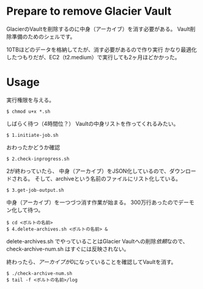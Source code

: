 # Prepare to remove Glacier Vault
GlacierのVaultを削除するのに中身（アーカイブ）を消す必要がある。
Vault削除準備のためのシェルです。

10TBほどのデータを格納してたが、消す必要があるので作り実行
かなり最適化したつもりだが、EC2（t2.medium）で実行しても2ヶ月ほどかかった。

# Usage
実行権限を与える。
```
$ chmod u+x *.sh
```

しばらく待つ（4時間位？）
Vaultの中身リストを作ってくれるみたい。
```
$ 1.initiate-job.sh
```

おわったかどうか確認
```
$ 2.check-inprogress.sh
```

2が終わっていたら、
中身（アーカイブ）をJSON化しているので、ダウンロードされる。
そして、archiveという名前のファイルにリスト化している。
```
$ 3.get-job-output.sh
```

中身（アーカイブ）を一つづつ消す作業が始まる。
300万行あったのでデーモン化して待つ。
```
$ cd <ボルトの名前>
$ 4.delete-archives.sh <ボルトの名前> &
```

delete-archives.sh でやっていることはGlacier Vaultへの削除*依頼*なので、check-archive-num.sh はすぐには反映されない。

終わったら、*アーカイブが0*になっていることを確認してVaultを消す。
```
$ ./check-archive-num.sh
$ tail -f <ボルトの名前>/log
```
